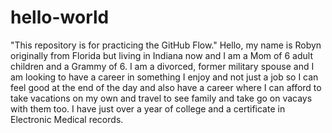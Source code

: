 # hello-world
"This repository is for practicing the GitHub Flow."
Hello, my name is Robyn originally from Florida but living in Indiana now and I am a Mom of 6 adult children and a Grammy of 6. I am a divorced, former military spouse and I am looking to have a career in something I enjoy and not just a job so I can feel good at the end of the day and also have a career where I can afford to take vacations on my own and travel to see family and take go on vacays with them too. I have just over a year of college and a certificate in Electronic Medical records. 
